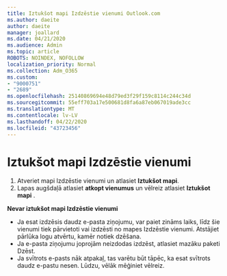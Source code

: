 ```yaml
---
title: Iztukšot mapi Izdzēstie vienumi Outlook.com
ms.author: daeite
author: daeite
manager: joallard
ms.date: 04/21/2020
ms.audience: Admin
ms.topic: article
ROBOTS: NOINDEX, NOFOLLOW
localization_priority: Normal
ms.collection: Adm_O365
ms.custom:
- "9000751"
- "2689"
ms.openlocfilehash: 25140869694e48d79ed3f29f159c8114c244c34d
ms.sourcegitcommit: 55eff703a17e500681d8fa6a87eb067019ade3cc
ms.translationtype: MT
ms.contentlocale: lv-LV
ms.lasthandoff: 04/22/2020
ms.locfileid: "43723456"
---
```

# <a name="empty-the-deleted-items-folder"></a>Iztukšot mapi Izdzēstie vienumi

1. Atveriet mapi Izdzēstie vienumi un atlasiet **Iztukšot mapi**.
2. Lapas augšdaļā atlasiet **atkopt vienumus** un vēlreiz atlasiet **Iztukšot mapi** .

**Nevar iztukšot mapi Izdzēstie vienumi**

- Ja esat izdzēsis daudz e-pasta ziņojumu, var paiet zināms laiks, līdz šie vienumi tiek pārvietoti vai izdzēsti no mapes Izdzēstie vienumi. Atstājiet pārlūka logu atvērtu, kamēr notiek dzēšana.
- Ja e-pasta ziņojumu joprojām neizdodas izdzēst, atlasiet mazāku paketi Dzēst.
- Ja svītrots e-pasts nāk atpakaļ, tas varētu būt tāpēc, ka esat svītrots daudz e-pastu nesen. Lūdzu, vēlāk mēģiniet vēlreiz.